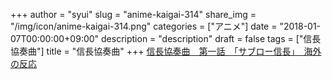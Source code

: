 +++
author = "syui"
slug = "anime-kaigai-314"
share_img = "/img/icon/anime-kaigai-314.png"
categories = ["アニメ"]
date = "2018-01-07T00:00:00+09:00"
description = "description"
draft = false
tags = ["信長協奏曲"]
title = "信長協奏曲"
+++
<a href="http://aniyaku.blog.jp/archives/9934600.html" rel="nofollow" target="_blank" title="信長協奏曲　第一話　「サブロー信長」　海外の反応">信長協奏曲　第一話　「サブロー信長」　海外の反応</a>
